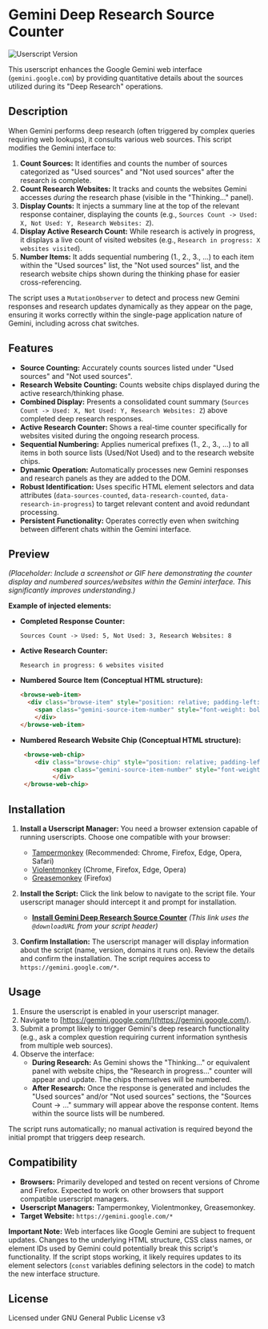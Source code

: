 # Gemini Deep Research Source Counter

![Userscript Version](https://img.shields.io/badge/version-0.7.1-blue)

This userscript enhances the Google Gemini web interface (`gemini.google.com`) by providing quantitative details about the sources utilized during its "Deep Research" operations.

## Description

When Gemini performs deep research (often triggered by complex queries requiring web lookups), it consults various web sources. This script modifies the Gemini interface to:

1.  **Count Sources:** It identifies and counts the number of sources categorized as "Used sources" and "Not used sources" after the research is complete.
2.  **Count Research Websites:** It tracks and counts the websites Gemini accesses *during* the research phase (visible in the "Thinking..." panel).
3.  **Display Counts:** It injects a summary line at the top of the relevant response container, displaying the counts (e.g., `Sources Count -> Used: X, Not Used: Y, Research Websites: Z`).
4.  **Display Active Research Count:** While research is actively in progress, it displays a live count of visited websites (e.g., `Research in progress: X websites visited`).
5.  **Number Items:** It adds sequential numbering (1., 2., 3., ...) to each item within the "Used sources" list, the "Not used sources" list, and the research website chips shown during the thinking phase for easier cross-referencing.

The script uses a `MutationObserver` to detect and process new Gemini responses and research updates dynamically as they appear on the page, ensuring it works correctly within the single-page application nature of Gemini, including across chat switches.

## Features

* **Source Counting:** Accurately counts sources listed under "Used sources" and "Not used sources".
* **Research Website Counting:** Counts website chips displayed during the active research/thinking phase.
* **Combined Display:** Presents a consolidated count summary (`Sources Count -> Used: X, Not Used: Y, Research Websites: Z`) above completed deep research responses.
* **Active Research Counter:** Shows a real-time counter specifically for websites visited during the ongoing research process.
* **Sequential Numbering:** Applies numerical prefixes (1., 2., 3., ...) to all items in both source lists (Used/Not Used) and to the research website chips.
* **Dynamic Operation:** Automatically processes new Gemini responses and research panels as they are added to the DOM.
* **Robust Identification:** Uses specific HTML element selectors and data attributes (`data-sources-counted`, `data-research-counted`, `data-research-in-progress`) to target relevant content and avoid redundant processing.
* **Persistent Functionality:** Operates correctly even when switching between different chats within the Gemini interface.

## Preview

*(Placeholder: Include a screenshot or GIF here demonstrating the counter display and numbered sources/websites within the Gemini interface. This significantly improves understanding.)*

**Example of injected elements:**

* **Completed Response Counter:**
    ```
    Sources Count -> Used: 5, Not Used: 3, Research Websites: 8
    ```
* **Active Research Counter:**
    ```
    Research in progress: 6 websites visited
    ```
* **Numbered Source Item (Conceptual HTML structure):**
    ```html
    <browse-web-item>
      <div class="browse-item" style="position: relative; padding-left: 25px;">
        <span class="gemini-source-item-number" style="font-weight: bold; margin-right: 5px; position: absolute; left: 3px; top: 50%; transform: translateY(-50%);">1. </span>
        </div>
    </browse-web-item>
    ```
* **Numbered Research Website Chip (Conceptual HTML structure):**
    ```html
     <browse-web-chip>
        <div class="browse-chip" style="position: relative; padding-left: 25px;">
             <span class="gemini-source-item-number" style="font-weight: bold; margin-right: 5px; position: absolute; left: 3px; top: 50%; transform: translateY(-50%);">1. </span>
             </div>
     </browse-web-chip>
    ```

## Installation

1.  **Install a Userscript Manager:** You need a browser extension capable of running userscripts. Choose one compatible with your browser:
    * [Tampermonkey](https://www.tampermonkey.net/) (Recommended: Chrome, Firefox, Edge, Opera, Safari)
    * [Violentmonkey](https://violentmonkey.github.io/) (Chrome, Firefox, Edge, Opera)
    * [Greasemonkey](https://www.greasespot.net/) (Firefox)

2.  **Install the Script:** Click the link below to navigate to the script file. Your userscript manager should intercept it and prompt for installation.
    * **[Install Gemini Deep Research Source Counter](https://raw.githubusercontent.com/InvictusNavarchus/gemini-source-counter/master/gemini-source-counter.user.js)**
    *(This link uses the `@downloadURL` from your script header)*

3.  **Confirm Installation:** The userscript manager will display information about the script (name, version, domains it runs on). Review the details and confirm the installation. The script requires access to `https://gemini.google.com/*`.

## Usage

1.  Ensure the userscript is enabled in your userscript manager.
2.  Navigate to [https://gemini.google.com/](https://gemini.google.com/).
3.  Submit a prompt likely to trigger Gemini's deep research functionality (e.g., ask a complex question requiring current information synthesis from multiple web sources).
4.  Observe the interface:
    * **During Research:** As Gemini shows the "Thinking..." or equivalent panel with website chips, the "Research in progress..." counter will appear and update. The chips themselves will be numbered.
    * **After Research:** Once the response is generated and includes the "Used sources" and/or "Not used sources" sections, the "Sources Count -> ..." summary will appear above the response content. Items within the source lists will be numbered.

The script runs automatically; no manual activation is required beyond the initial prompt that triggers deep research.

## Compatibility

* **Browsers:** Primarily developed and tested on recent versions of Chrome and Firefox. Expected to work on other browsers that support compatible userscript managers.
* **Userscript Managers:** Tampermonkey, Violentmonkey, Greasemonkey.
* **Target Website:** `https://gemini.google.com/*`

**Important Note:** Web interfaces like Google Gemini are subject to frequent updates. Changes to the underlying HTML structure, CSS class names, or element IDs used by Gemini could potentially break this script's functionality. If the script stops working, it likely requires updates to its element selectors (`const` variables defining selectors in the code) to match the new interface structure.

## License

Licensed under GNU General Public License v3
